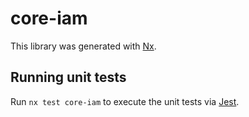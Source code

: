 # core-iam

This library was generated with [Nx](https://nx.dev).

## Running unit tests

Run `nx test core-iam` to execute the unit tests via [Jest](https://jestjs.io).
